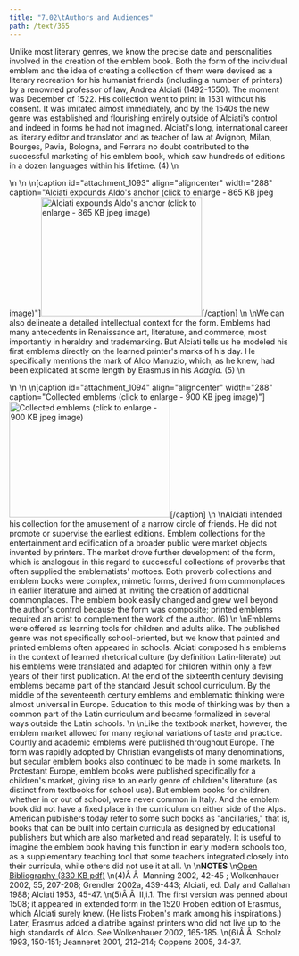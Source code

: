 ```yaml
---
title: "7.02\tAuthors and Audiences"
path: /text/365
---
```

Unlike most literary genres, we know the precise date and personalities involved in the creation of the emblem book. Both the form of the individual emblem and the idea of creating a collection of them were devised as a literary recreation for his humanist friends (including a number of printers) by a renowned professor of law, Andrea Alciati (1492-1550). The moment was December of 1522. His collection went to print in 1531 without his consent. It was imitated almost immediately, and by the 1540s the new genre was established and flourishing entirely outside of Alciati's control and indeed in forms he had not imagined. Alciati's long, international career as literary editor and translator and as teacher of law at Avignon, Milan, Bourges, Pavia, Bologna, and Ferrara no doubt contributed to the successful marketing of his emblem book, which saw hundreds of editions in a dozen languages within his lifetime. (4)\n<p style="text-align: center;"></p>\n\n\n[caption id="attachment_1093" align="aligncenter" width="288" caption="Alciati expounds Aldo&#39;s anchor (click to enlarge - 865 KB jpeg image)"]<a rel="pop-up" href="http://www.humanismforsale.org/text/images_full//7.00_Chapter_Seven/HFS_026.02.jpg"><img class="size-full wp-image-1093" title="HFS_026.02_thumb" src="http://www.humanismforsale.org/text/wp-content/uploads/2008/09/HFS_026.02_thumb.jpg" alt="Alciati expounds Aldo's anchor (click to enlarge - 865 KB jpeg image)" width="288" height="213" /></a>[/caption]\n\nWe can also delineate a detailed intellectual context for the form. Emblems had many antecedents in Renaissance art, literature, and commerce, most importantly in heraldry and trademarking. But Alciati tells us he modeled his first emblems directly on the learned printer's marks of his day. He specifically mentions the mark of Aldo Manuzio, which, as he knew, had been explicated at some length by Erasmus in his <em>Adagia</em>. (5)\n<p style="text-align: center;"></p>\n\n\n[caption id="attachment_1094" align="aligncenter" width="288" caption="Collected emblems (click to enlarge - 900 KB jpeg image)"]<a rel="pop-up" href="http://www.humanismforsale.org/text/images_full//7.00_Chapter_Seven/HFS_028.03.jpg"><img class="size-full wp-image-1094" title="HFS_028.03_thumb" src="http://www.humanismforsale.org/text/wp-content/uploads/2008/09/HFS_028.03_thumb.jpg" alt="Collected emblems (click to enlarge - 900 KB jpeg image)" width="288" height="207" /></a>[/caption]\n\nAlciati intended his collection for the amusement of a narrow circle of friends. He did not promote or supervise the earliest editions. Emblem collections for the entertainment and edification of a broader public were market objects invented by printers. The market drove further development of the form, which is analogous in this regard to successful collections of proverbs that often supplied the emblematists' mottoes. Both proverb collections and emblem books were complex, mimetic forms, derived from commonplaces in earlier literature and aimed at inviting the creation of additional commonplaces. The emblem book easily changed and grew well beyond the author's control because the form was composite; printed emblems required an artist to complement the work of the author. (6)\n\nEmblems were offered as learning tools for children and adults alike. The published genre was not specifically school-oriented, but we know that painted and printed emblems often appeared in schools. Alciati composed his emblems in the context of learned rhetorical culture (by definition Latin-literate) but his emblems were translated and adapted for children within only a few years of their first publication. At the end of the sixteenth century devising emblems became part of the standard Jesuit school curriculum. By the middle of the seventeenth century emblems and emblematic thinking were almost universal in Europe. Education to this mode of thinking was by then a common part of the Latin curriculum and became formalized in several ways outside the Latin schools.\n\nLike the textbook market, however, the emblem market allowed for many regional variations of taste and practice. Courtly and academic emblems were published throughout Europe. The form was rapidly adopted by Christian evangelists of many denominations, but secular emblem books also continued to be made in some markets. In Protestant Europe, emblem books were published specifically for a children's market, giving rise to an early genre of children's literature (as distinct from textbooks for school use). But emblem books for children, whether in or out of school, were never common in Italy. And the emblem book did not have a fixed place in the curriculum on either side of the Alps. American publishers today refer to some such books as "ancillaries," that is, books that can be built into certain curricula as designed by educational publishers but which are also marketed and read separately. It is useful to imagine the emblem book having this function in early modern schools too, as a supplementary teaching tool that some teachers integrated closely into their curricula, while others did not use it at all.\n\n<strong>NOTES</strong>\n<a href="http://www.humanismforsale.org/bibliography.pdf" target="new">Open Bibliography (330 KB pdf)</a>\n(4)Â Â  Manning 2002, 42-45 ; Wolkenhauer 2002, 55, 207-208; Grendler 2002a, 439-443; Alciati, ed. Daly and Callahan 1988; Alciati 1953, 45-47.\n(5)Â Â  II,i.1. The first version was penned about 1508; it appeared in extended form in the 1520 Froben edition of Erasmus, which Alciati surely knew. (He lists Froben's mark among his inspirations.) Later, Erasmus added a diatribe against printers who did not live up to the high standards of Aldo. See Wolkenhauer 2002, 165-185.\n(6)Â Â  Scholz 1993, 150-151; Jeanneret 2001, 212-214; Coppens 2005, 34-37.
